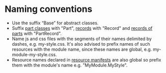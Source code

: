 # Naming conventions

- Use the suffix “Base” for abstract classes.
- Suffix [part classes](../Wiki/ContentPart) with "Part", [records](../Wiki/Record) with "Record" and [records of parts](../Wiki/ContentPartRecord) with "PartRecord".
- Name js and css files with the segments of their names delimited by dashes, e.g. my-style.css. It's also advised to prefix names of such resources with the module name, since these names are global, e.g. my-module-my-style.css.
- Resource names declared in [resource manifests](../Wiki/ResourceManifest) are also global so prefix them with the module's name e.g. "MyModule.MyStyle".
